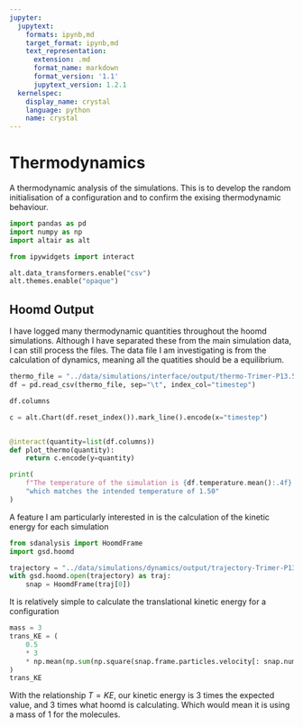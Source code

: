 ```yaml
---
jupyter:
  jupytext:
    formats: ipynb,md
    target_format: ipynb,md
    text_representation:
      extension: .md
      format_name: markdown
      format_version: '1.1'
      jupytext_version: 1.2.1
  kernelspec:
    display_name: crystal
    language: python
    name: crystal
---
```


# Thermodynamics

A thermodynamic analysis of the simulations. This is to develop the random initialisation of a configuration and to confirm the exising thermodynamic behaviour.

```python
import pandas as pd
import numpy as np
import altair as alt

from ipywidgets import interact

alt.data_transformers.enable("csv")
alt.themes.enable("opaque")
```

## Hoomd Output

I have logged many thermodynamic quantities throughout the hoomd simulations. Although I have separated these from the main simulation data, I can still process the files. The data file I am investigating is from the calculation of dynamics, meaning all the quatities should be a equilibrium.

```python
thermo_file = "../data/simulations/interface/output/thermo-Trimer-P13.50-T1.50-p2gg.log"
df = pd.read_csv(thermo_file, sep="\t", index_col="timestep")
```

```python
df.columns
```

```python
c = alt.Chart(df.reset_index()).mark_line().encode(x="timestep")


@interact(quantity=list(df.columns))
def plot_thermo(quantity):
    return c.encode(y=quantity)
```

```python
print(
    f"The temperature of the simulation is {df.temperature.mean():.4f} "
    "which matches the intended temperature of 1.50"
)
```

A feature I am particularly interested in is the calculation of the kinetic energy for each simulation

```python
from sdanalysis import HoomdFrame
import gsd.hoomd
```

```python
trajectory = "../data/simulations/dynamics/output/trajectory-Trimer-P13.50-T1.50.gsd"
with gsd.hoomd.open(trajectory) as traj:
    snap = HoomdFrame(traj[0])
```

It is relatively simple to calculate the translational kinetic energy for a configuration

```python
mass = 3
trans_KE = (
    0.5
    * 3
    * np.mean(np.sum(np.square(snap.frame.particles.velocity[: snap.num_mols]), axis=1))
)
trans_KE
```

With the relationship $T=KE$, our kinetic energy is 3 times the expected value, and 3 times what hoomd is calculating. Which would mean it is using a mass of 1 for the molecules.
